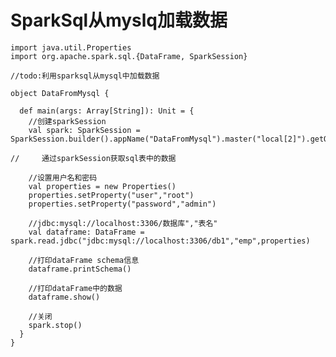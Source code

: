 # SparkSql从myslq加载数据


```
import java.util.Properties
import org.apache.spark.sql.{DataFrame, SparkSession}

//todo:利用sparksql从mysql中加载数据

object DataFromMysql {

  def main(args: Array[String]): Unit = {
    //创建sparkSession
    val spark: SparkSession = SparkSession.builder().appName("DataFromMysql").master("local[2]").getOrCreate()

//     通过sparkSession获取sql表中的数据
    
    //设置用户名和密码
    val properties = new Properties()
    properties.setProperty("user","root")
    properties.setProperty("password","admin")
    
    //jdbc:mysql://localhost:3306/数据库","表名"
    val dataframe: DataFrame = spark.read.jdbc("jdbc:mysql://localhost:3306/db1","emp",properties)

    //打印dataFrame schema信息
    dataframe.printSchema()

    //打印dataFrame中的数据
    dataframe.show()

    //关闭
    spark.stop()
  }
}

```

<!--
create time: 2018-03-29 10:15:34
Author: Alfred

This file is created by Marboo<http://marboo.io> template file $MARBOO_HOME/.media/starts/default.md
本文件由 Marboo<http://marboo.io> 模板文件 $MARBOO_HOME/.media/starts/default.md 创建
-->


